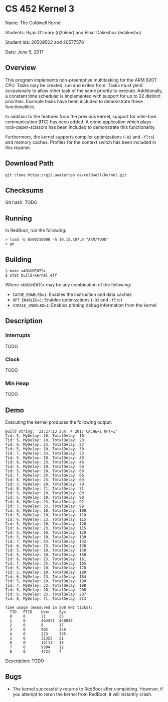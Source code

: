 # CS 452 Kernel 3

Name: The Coldwell Kernel

Students: Ryan O'Leary (rj2olear) and Elnar Dakeshov (edakesho)

Student Ids: 20509502 and 20577578

Date: June 5, 2017


## Overview

This program implements non-preemptive multitasking for the ARM 920T CPU.
Tasks may be created, run and exited from. Tasks must yield occasionally to
allow other task of the same priority to execute. Additionally, a constant time
scheduler is implemented with support for up to 32 distinct priorities. Example
tasks have been included to demonstrate these functionalities.

In addition to the features from the previous kernel, support for inter-task
communication (ITC) has been added. A demo application which plays
rock-paper-scissors has been included to demonstrate this functionality.

Furthermore, the kernel supports compiler optimizations (`-O2` and `-flto`) and
memory caches. Profiles for the context switch has been included in this
readme.


## Download Path

    git clone https://git.uwaterloo.ca/coldwell/kernel.git


## Checksums

Git hash: TODO


## Running

In RedBoot, run the following:

    > load -b 0x00218000 -h 10.15.167.5 "ARM/TODO"
    > go


## Building

    $ make <ARGUMENTS>
    $ stat build/kernel.elf

Where `<ARGUMENTS>` may be any combination of the following:

- `CACHE_ENABLED=1`: Enables the instruction and data caches
- `OPT_ENABLED=1`: Enables optimizations (`-O2` and `-flto`)
- `STRACE_ENABLED=1`: Enables printing debug information from the kernel


## Description

### Interrupts

TODO


### Clock

TODO


### Min Heap

TODO


## Demo

Executing the kernel produces the following output:

    Build string: '21:27:13 Jun  4 2017 CACHE=1 OPT=1'
    Tid: 5, MyDelay: 10, TotalDelay: 10
    Tid: 5, MyDelay: 10, TotalDelay: 20
    Tid: 6, MyDelay: 23, TotalDelay: 23
    Tid: 5, MyDelay: 10, TotalDelay: 30
    Tid: 7, MyDelay: 33, TotalDelay: 33
    Tid: 5, MyDelay: 10, TotalDelay: 40
    Tid: 6, MyDelay: 23, TotalDelay: 46
    Tid: 5, MyDelay: 10, TotalDelay: 50
    Tid: 5, MyDelay: 10, TotalDelay: 60
    Tid: 7, MyDelay: 33, TotalDelay: 66
    Tid: 6, MyDelay: 23, TotalDelay: 69
    Tid: 5, MyDelay: 10, TotalDelay: 70
    Tid: 8, MyDelay: 71, TotalDelay: 71
    Tid: 5, MyDelay: 10, TotalDelay: 80
    Tid: 5, MyDelay: 10, TotalDelay: 90
    Tid: 6, MyDelay: 23, TotalDelay: 92
    Tid: 7, MyDelay: 33, TotalDelay: 99
    Tid: 5, MyDelay: 10, TotalDelay: 100
    Tid: 5, MyDelay: 10, TotalDelay: 110
    Tid: 6, MyDelay: 23, TotalDelay: 115
    Tid: 5, MyDelay: 10, TotalDelay: 120
    Tid: 6, MyDelay: 23, TotalDelay: 115
    Tid: 5, MyDelay: 10, TotalDelay: 120
    Tid: 5, MyDelay: 10, TotalDelay: 130
    Tid: 7, MyDelay: 33, TotalDelay: 132
    Tid: 6, MyDelay: 23, TotalDelay: 138
    Tid: 5, MyDelay: 10, TotalDelay: 150
    Tid: 5, MyDelay: 10, TotalDelay: 160
    Tid: 6, MyDelay: 23, TotalDelay: 161
    Tid: 7, MyDelay: 33, TotalDelay: 165
    Tid: 5, MyDelay: 10, TotalDelay: 170
    Tid: 5, MyDelay: 10, TotalDelay: 180
    Tid: 6, MyDelay: 23, TotalDelay: 184
    Tid: 5, MyDelay: 10, TotalDelay: 190
    Tid: 7, MyDelay: 33, TotalDelay: 198
    Tid: 5, MyDelay: 10, TotalDelay: 200
    Tid: 6, MyDelay: 23, TotalDelay: 207
    Tid: 8, MyDelay: 71, TotalDelay: 213

    Time usage (measured in 508 kHz ticks):
      TID   PTID    User    Sys
      0     0       21      25
      1     0       463471  448928
      2     0       8       17
      3     0       402     376
      4     0       223     385
      5     0       31353   31
      6     0       14111   18
      7     0       9394    12
      8     0       4721    7

Description: TODO


## Bugs

- The kernel successfully returns to RedBoot after completing. However, if you
  attempt to rerun the kernel from RedBoot, it will instantly crash.
